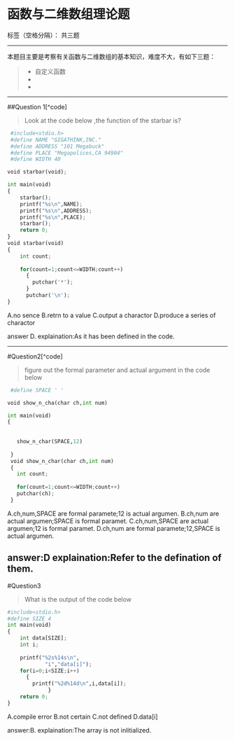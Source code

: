 ﻿# 函数与二维数组理论题

标签（空格分隔）： 共三题

---

本题目主要是考察有关函数与二维数组的基本知识，难度不大，有如下三题：

> * 自定义函数
> *
> *

---
##Question 1[^code]
>Look at the code below ,the function of the starbar is?

```python
 #include<stdio.h> 
 #define NAME "GIGATHINK,INC."
 #define ADDRESS "101 Megabuck"
 #define PLACE "Megapolices,CA 94904"
 #define WIDTH 40

void starbar(void);

int main(void)
{
	starbar();
	printf("%s\n",NAME);
	printf("%s\n",ADDRESS);
	printf("%s\n",PLACE);
	starbar();
	return 0;
}
void starbar(void)
{
	int count;
	
	for(count=1;count<=WIDTH;count++)
	  {
	  	putchar('*');
	  }
	  putchar('\n');
}
```
A.no sence
B.retrn to a value
C.output a charactor
D.produce a series of charactor

answer D.
explaination:As it has been defined in the code.

---

#Question2[^code]
 
>figure out the formal parameter and actual argument in the 
code below

```python
 #define SPACE ' '

void show_n_cha(char ch,int num)

int main(void)
{
   
   
   show_n_char(SPACE,12)
   
 }
 void show_n_char(char ch,int num)
 {
   int count;
   
   for(count=1;count<=WIDTH;count++)
   putchar(ch);
 }
```
A.ch,num,SPACE are formal paramete;12 is actual argumen.
B.ch,num are actual argumen;SPACE is formal paramet.
C.ch,num,SPACE are actual argumen;12 is formal paramet.
D.ch,num are formal paramete;12,SPACE is actual argumen.

answer:D
explaination:Refer to the defination of them.
---
#Question3
>What is the output of the code below

```python
#include<stdio.h>
#define SIZE 4
int main(void)
{
	int data[SIZE];
	int i;
	
	printf("%2s%14s\n",
	        "i","data[i]");
	for(i=0;i<SIZE;i++) 
	  {
	  	printf("%2d%14d\n",i,data[i]);
			 }   
	return 0;		     
}
```


A.compile error
B.not certain
C.not defined
D.data[i]

answer:B.
explaination:The array is not inlitialized.

